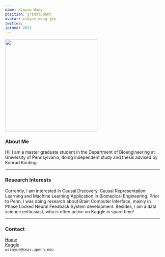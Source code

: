 ```yaml
---
name: Xinyue Wang
position: gradstudent
avatar: xinyue_wang.jpg
twitter: 
joined: 2021
---
```


<img width="300" src="{{site.baseurl}}/images/people/{{page.avatar}}" data-action="zoom">

### About Me

Hi! I am a master graduate student in the Department of Bioengineering at University of Pennsylvania, doing independent study and thesis advised by Konrad Kording.
<hr>

### Research Interests

Currently, I am interested in Causal Discovery, Causal Representation Learning and Machine Learning Application in Biomedical Engineering. Prior to Penn, 
I was doing research about Brain Computer Interface, mainly in Phase Locked Neural Feedback System development. Besides, I am a data science enthusiast, 
who is often active on Kaggle in spare time!
<hr>

### Contact
[Home](https://www.charonwangg.com/) <br />
[Kaggle](https://www.kaggle.com/charonwangg) <br />
<i class="fa fa-envelope-o"></i>  `wsinyue@seas.upenn.edu`<br>
